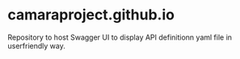 # camaraproject.github.io

Repository to host Swagger UI to display API definitionn yaml file in userfriendly way.
